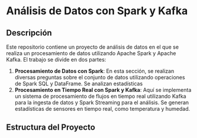 # Análisis de Datos con Spark y Kafka

## Descripción

Este repositorio contiene un proyecto de análisis de datos en el que se realiza un procesamiento de datos utilizando Apache Spark y Apache Kafka. El trabajo se divide en dos partes:

1. **Procesamiento de Datos con Spark**: En esta sección, se realizan diversas preguntas sobre el conjunto de datos utilizando operaciones de Spark SQL y DataFrame. Se analizan estadísticas
2. **Procesamiento en Tiempo Real con Spark y Kafka**: Aquí se implementa un sistema de procesamiento de flujos en tiempo real utilizando Kafka para la ingesta de datos y Spark Streaming para el análisis. Se generan estadísticas de sensores en tiempo real, como temperatura y humedad.

## Estructura del Proyecto

